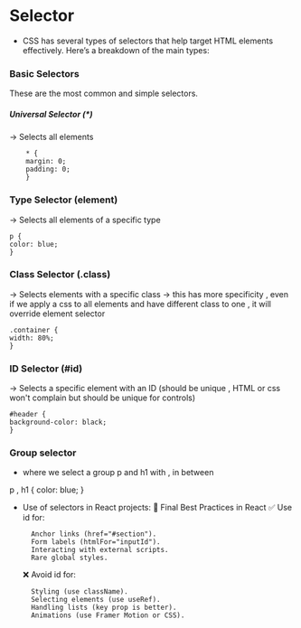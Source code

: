 # Selector
- CSS has several types of selectors that help target HTML elements effectively. Here’s a breakdown of the main types:

### Basic Selectors
These are the most common and simple selectors.

##### Universal Selector (*) 
→ Selects all elements

        * {
        margin: 0;
        padding: 0;
        }

### Type Selector (element)

→ Selects all elements of a specific type

    p {
    color: blue;
    }


### Class Selector (.class) 
→ Selects elements with a specific class
-> this has more specificity , even if we apply a css to all elements and have different class to one , it will override element selector

    .container {
    width: 80%;
    }

### ID Selector (#id) 
→ Selects a specific element with an ID (should be unique , HTML or css won't complain but should be unique for controls)

    #header {
    background-color: black;
    }

### Group selector
- where we select a group p and h1 with , in between

 p , h1 {
    color: blue;
    }


- Use of selectors in React projects:
    🔹 Final Best Practices in React
    ✅ Use id for:

        Anchor links (href="#section").
        Form labels (htmlFor="inputId").
        Interacting with external scripts.
        Rare global styles.

    ❌ Avoid id for:

        Styling (use className).
        Selecting elements (use useRef).
        Handling lists (key prop is better).
        Animations (use Framer Motion or CSS).
